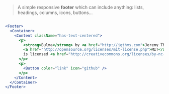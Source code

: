 > A simple responsive **footer** which can include anything: lists, headings, columns, icons, buttons...

```props
```

```jsx
<Footer>
  <Container>
    <Content className="has-text-centered">
      <p>
        <strong>Bulma</strong> by <a href="http://jgthms.com">Jeremy Thomas</a>. The source code is licensed&nbsp;
        <a href="http://opensource.org/licenses/mit-license.php">MIT</a>. The website content
        is licensed <a href="http://creativecommons.org/licenses/by-nc-sa/4.0/">CC ANS 4.0</a>.
      </p>
      <p>
        <Button color="link" icon="github" />
      </p>
    </Content>
  </Container>
</Footer>
```
